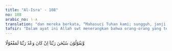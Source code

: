 ```yaml
---
title: "Al-Isra' - 108"
no: 108
arabic_no: ١٠٨
translation: "dan mereka berkata, “Mahasuci Tuhan kami; sungguh, janji Tuhan kami pasti dipenuhi.”  "
tafsir: "Dalam ayat ini Allah swt menerangkan bahwa orang-orang yang telah diberi ilmu itu mengucapkan tasbih, yaitu lafal Subhanallah (Mahasuci Allah), sewaktu sujud tanda syukur kepada Allah swt. Mereka menyucikan Tuhan dari sifat-sifat yang tidak patut bagi-Nya, seperti menyalahi janji-Nya kepada umat manusia untuk mengutus seorang rasul. Mereka juga mengatakan bahwa sebenarnya janji Allah itu telah datang dan menjadi kenyataan.\n\nAyat ini menunjukkan kebaikan membaca tasbih dalam sujud. 'Aisyah r.a. berkata, \"Adalah Rasul saw banyak membaca dalam sujud dan rukuknya:\n\nMahasuci Engkau ya Allah Tuhan kami, kami bertasbih dengan memuji-Mu. Ya Allah ampunilah aku. (Riwayat Muslim dalam Sahihnya)"
---
```


وَّيَقُوْلُوْنَ سُبْحٰنَ رَبِّنَآ اِنْ كَانَ وَعْدُ رَبِّنَا لَمَفْعُوْلًا
